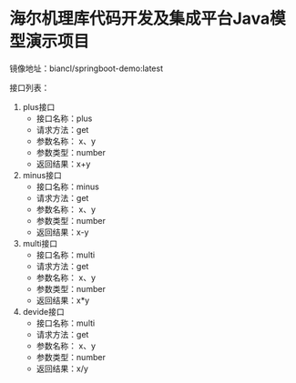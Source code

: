 # 海尔机理库代码开发及集成平台Java模型演示项目
镜像地址：biancl/springboot-demo:latest

接口列表：
1. plus接口
    - 接口名称：plus
    - 请求方法：get
    - 参数名称： x、y
    - 参数类型：number
    - 返回结果：x+y
1. minus接口
    - 接口名称：minus
    - 请求方法：get
    - 参数名称： x、y
    - 参数类型：number
    - 返回结果：x-y
1. multi接口
    - 接口名称：multi
    - 请求方法：get
    - 参数名称： x、y
    - 参数类型：number
    - 返回结果：x*y
1. devide接口
    - 接口名称：multi
    - 请求方法：get
    - 参数名称： x、y
    - 参数类型：number
    - 返回结果：x/y